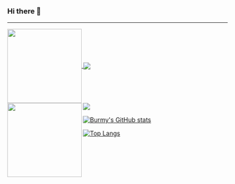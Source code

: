### Hi there 👋


---

<a href="https://github.com/anuraghazra/github-readme-stats">
  <img height="170" align="center" src="https://github-readme-stats.vercel.app/api?username=Burmy&show_icons=true&theme=algolia&hide=stars,contribs" />
</a>
<a href="https://github.com/anuraghazra/github-readme-stats">
  <img align="center" src="https://github-readme-stats.vercel.app/api/top-langs/?username=Burmy&layout=compact&theme=algolia" />
</a>

<div>
  <img height="170" align="left" src="https://github-readme-stats.vercel.app/api?username=Burmy&show_icons=true&theme=algolia&hide=stars,contribs" />
  <img src="https://github-readme-stats.vercel.app/api/top-langs/?username=Burmy&layout=compact&theme=algolia" />
</div>

[![Burmy's GitHub stats](https://github-readme-stats.vercel.app/api?username=Burmy&show_icons=true&theme=midnight-purple&hide=stars,contribs)](https://github.com/anuraghazra/github-readme-stats)

[![Top Langs](https://github-readme-stats.vercel.app/api/top-langs/?username=Burmy&layout=compact&theme=midnight-purple)](https://github.com/anuraghazra/github-readme-stats)
